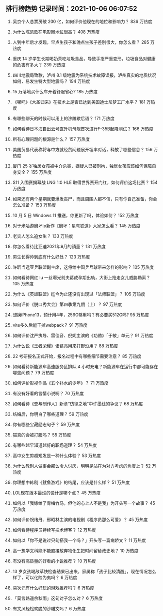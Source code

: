 
## 排行榜趋势 记录时间：2021-10-06 06:07:52
  
  1. 吴京个人总票房破 200 亿，如何评价他现在的地位和影响力？ 836 万热度
    
  2. 为什么陈凯歌在电影圈地位很高？ 408 万热度
    
  3. 人到中年后才发现，早点生孩子和晚点生孩子差别很大，你怎么看？ 285 万热度
    
  4. 重庆 14 岁学生长期喝奶茶吃垃圾食品，导致手指严重变形，垃圾食品对健康的危害有多大？ 239 万热度
    
  5. 四川地震局致歉，泸州 8.1 级地震为系统技术故障误报，泸州真实的地质状况如何，易发生特大型地震吗？ 194 万热度
    
  6. 15 万落地买什么车开着舒服省心? 185 万热度
    
  7. 《哪吒》《大圣归来》在技术上是否已达到美国迪士尼梦工厂水平？ 181 万热度
    
  8. 有哪些聊天的时候可以用上的沙雕歇后语？ 171 万热度
    
  9. 如何看待日本海自出云号直升机母舰首次进行F-35B起降测试？ 166 万热度
    
  10. 所有心理问题的根源是什么？ 157 万热度
    
  11. 美国贸易代表称将与中方就经贸问题展开坦率对话，释放了哪些信息？ 156 万热度
    
  12. 厦门 25 岁独居女孩被中介杀害，嫌疑人已被刑拘，独居女孩应该如何保障自身安全？ 155 万热度
    
  13. S11 入围赛揭幕战 LNG 1:0 HLE 取得世界赛开门红，如何评价这场比赛？ 154 万热度
    
  14. 如果还有两个星期就要爆发丧尸，而且周围人都不信，只有你自己准备，你会怎么准备？ 153 万热度
    
  15. 10 月 5 日 Windows 11 推送，你更新了吗，体验如何？ 152 万热度
    
  16. 对于米哈游崩坏ip新作《崩坏：星穹铁道》大家怎么看？ 145 万热度
    
  17. 老实人怎么追女生？ 133 万热度
    
  18. 你怎么看待比亚迪2021年9月的销量？ 131 万热度
    
  19. 男生长得帅到底有什么好处？ 123 万热度
    
  20. 许昕当选亚乒联盟副主席，这将给中国乒乓球带来怎样的影响？ 105 万热度
    
  21. 如何看待网红 lu 一丝曝光前夫葛成孕期出轨，大街上抢走女儿威胁勒索？ 105 万热度
    
  22. 为什么《英雄联盟》迄今为止还没有出现过「法师联盟」？ 105 万热度
    
  23. 如何评价《脱口秀大会》第四季第九期（上）？ 97 万热度
    
  24. 想换iPhone13，预计用4年，256G够用吗？有必要买512G吗? 95 万热度
    
  25. vite多久后能干掉webpack？ 91 万热度
    
  26. 如何评价沈严执导、雷佳音、倪妮主演的《功勋》「于敏」单元？ 91 万热度
    
  27. 为什么说《王者荣耀》诸葛亮用来打野没用？ 88 万热度
    
  28. 22 考研报名正式开始，报名过程中有哪些细节需要注意？ 85 万热度
    
  29. 如何看待新能源车高速服务区排队 4 小时充电？新能源车在运行中都可能存在哪些问题？ 79 万热度
    
  30. 如何评价影视作品《五个扑水的少年》？ 71 万热度
    
  31. 有没有好看的言情小说啊？ 70 万热度
    
  32. 如何看待《恋与制作人》新章“彷徨之地”中许墨线的争议？ 68 万热度
    
  33. 结婚后，你明白了哪些道理？ 59 万热度
    
  34. 你有哪些宝藏励志句子？ 59 万热度
    
  35. 猫真的会被打服吗？ 55 万热度
    
  36. 有哪些越早知道越好的职场道理？ 54 万热度
    
  37. 高中女生剪超短发是一种什么体验？ 53 万热度
    
  38. 为什么教别人做事会那么令人讨厌，明明是站在为对方考虑的角度上？ 52 万热度
    
  39. 你理想中韩剧《鱿鱼游戏》的结尾，应该是什么样？ 51 万热度
    
  40. LOL现在版本最烂的设计是哪个点？ 45 万热度
    
  41. 如何以「我嫁给了青梅竹马，但他的心上人不是我」为开头写一个故事？ 45 万热度
    
  42. 如何评价祝绪丹、邢昭林主演的电视剧《程序员那么可爱》？ 45 万热度
    
  43. 如何看待程序员持续写技术博客？ 12 万热度
    
  44. 如何以「你不是说过只勾搭我一个吗？」开头写一篇病娇文？ 11 万热度
    
  45. 高一想学文科能不能直接放弃物化生把时间留给政史地？ 10 万热度
    
  46. 有没有高质量的好看的小说推荐？ 10 万热度
    
  47. 13 岁女孩喝敌草快检查结果已出来，家属称「孩子比较清醒」，现在情况怎么样了，可以化险为夷吗？ 6 万热度
    
  48. 易次元有什么好玩的游戏推荐吗？ 6 万热度
    
  49. 「莫言路遥余秋雨」这句对子怎么对？ 6 万热度
    
  50. 有文风轻松欢脱的沙雕文吗？ 6 万热度
    